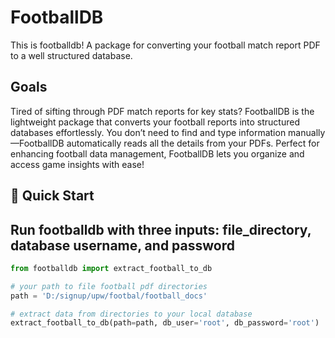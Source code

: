 # FootballDB

This is footballdb! A package for converting your football match report PDF to a well structured database.


## Goals
Tired of sifting through PDF match reports for key stats? FootballDB is the lightweight package that converts your football reports into structured databases effortlessly. You don’t need to find and type information manually—FootballDB automatically reads all the details from your PDFs. Perfect for enhancing football data management, FootballDB lets you organize and access game insights with ease!


## 🚀 Quick Start

## Run footballdb with three inputs: file_directory, database username, and password

```python
from footballdb import extract_football_to_db

# your path to file football pdf directories 
path = 'D:/signup/upw/footbal/football_docs' 

# extract data from directories to your local database
extract_football_to_db(path=path, db_user='root', db_password='root')

```